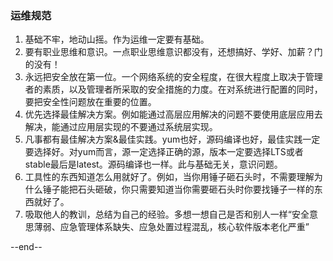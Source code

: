 ### 运维规范

1. 基础不牢，地动山摇。作为运维一定要有基础。
2. 要有职业思维和意识。一点职业思维意识都没有，还想搞好、学好、加薪？门的没有！
3. 永远把安全放在第一位。一个网络系统的安全程度，在很大程度上取决于管理者的素质，以及管理者所采取的安全措施的力度。在对系统进行配置的同时，要把安全性问题放在重要的位置。
4. 优先选择最佳解决方案。例如能通过高层应用解决的问题不要使用底层应用去解决，能通过应用层实现的不要通过系统层实现。
5. 凡事都有最佳解决方案&最佳实践。yum也好，源码编译也好，最佳实践一定要选择好。对yum而言，源一定选择正确的源，版本一定要选择LTS或者stable最后是latest。源码编译也一样。此与基础无关，意识问题。
6. 工具性的东西知道怎么用就好了。例如，当你用锤子砸石头时，不需要理解为什么锤子能把石头砸破，你只需要知道当你需要砸石头时你要找锤子一样的东西就好了。
7. 吸取他人的教训，总结为自己的经验。多想一想自己是否和别人一样“安全意思薄弱、应急管理体系缺失、应急处置过程混乱，核心软件版本老化严重”

--end--